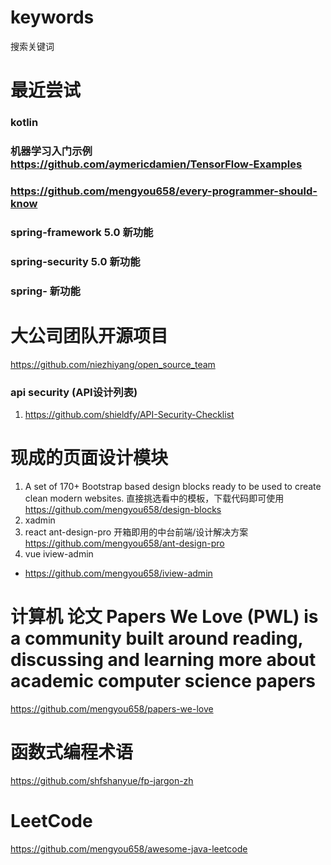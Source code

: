 # keywords
搜索关键词

# 最近尝试
### kotlin
### 机器学习入门示例 https://github.com/aymericdamien/TensorFlow-Examples
### https://github.com/mengyou658/every-programmer-should-know
### spring-framework 5.0 新功能
### spring-security 5.0 新功能
### spring- 新功能

# 大公司团队开源项目
https://github.com/niezhiyang/open_source_team

### api security (API设计列表)
1. https://github.com/shieldfy/API-Security-Checklist

# 现成的页面设计模块
1. A set of 170+ Bootstrap based design blocks ready to be used to create clean modern websites. 直接挑选看中的模板，下载代码即可使用
https://github.com/mengyou658/design-blocks
1. xadmin
1. react ant-design-pro 开箱即用的中台前端/设计解决方案
https://github.com/mengyou658/ant-design-pro
1. vue iview-admin
* https://github.com/mengyou658/iview-admin

# 计算机 论文 Papers We Love (PWL) is a community built around reading, discussing and learning more about academic computer science papers
https://github.com/mengyou658/papers-we-love

# 函数式编程术语
https://github.com/shfshanyue/fp-jargon-zh

# LeetCode
https://github.com/mengyou658/awesome-java-leetcode
